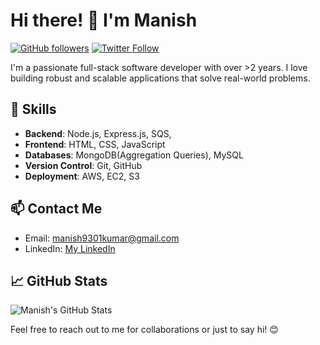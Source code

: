 # Hi there! 👋 I'm Manish
[![GitHub followers](https://img.shields.io/github/followers/manish-neemnarayan?style=social)](https://github.com/yourusername)
[![Twitter Follow](https://img.shields.io/twitter/follow/ishn_ish?style=social)](https://twitter.com/ishn_ish)

I'm a passionate full-stack software developer with over >2 years. I love building robust and scalable applications that solve real-world problems.

## 🔧 Skills

- **Backend**: Node.js, Express.js, SQS, 
- **Frontend**: HTML, CSS, JavaScript
- **Databases**: MongoDB(Aggregation Queries), MySQL
- **Version Control**: Git, GitHub
- **Deployment**: AWS, EC2, S3

## 📫 Contact Me

- Email: [manish9301kumar@gmail.com](mailto:manish93@gmail.com)
- LinkedIn: [My LinkedIn](https://www.linkedin.com/in/manish-neemnarayan-883979178/)

## 📈 GitHub Stats

![Manish's GitHub Stats](https://github-readme-stats.vercel.app/api?username=manish-neemnarayan&show_icons=true&theme=dark)



Feel free to reach out to me for collaborations or just to say hi! 😊
